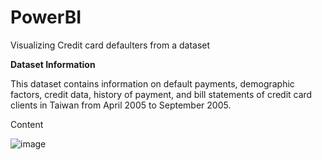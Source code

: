 # PowerBI
Visualizing Credit card defaulters from a dataset


**Dataset Information**

This dataset contains information on default payments, demographic factors, credit data, history of payment, and bill statements of credit card clients in Taiwan from April 2005 to September 2005.

Content

![image](https://user-images.githubusercontent.com/93559057/230774184-782e213e-d62d-4ef1-818b-6d767dfb0a32.png)

